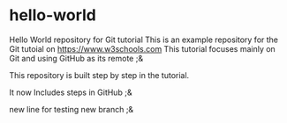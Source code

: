 # hello-world
Hello World repository for Git tutorial
This is an example repository for the Git tutoial on https://www.w3schools.com
This tutorial focuses mainly on Git and using GitHub as its remote ;&

This repository is built step by step in the tutorial.

It now Includes steps in GitHub ;&

new line for testing new branch ;&